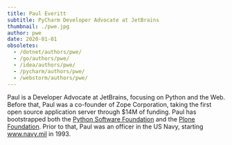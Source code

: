 ```yaml
---
title: Paul Everitt
subtitle: PyCharm Developer Advocate at JetBrains
thumbnail: ./pwe.jpg
author: pwe
date: 2020-01-01
obsoletes:
  - /dotnet/authors/pwe/
  - /go/authors/pwe/
  - /idea/authors/pwe/
  - /pycharm/authors/pwe/
  - /webstorm/authors/pwe/
---
```


Paul is a Developer Advocate at JetBrains, focusing on Python and the Web. Before that, Paul
was a co-founder of Zope Corporation, taking the first open source
application server through $14M of funding. Paul has bootstrapped both
the [Python Software Foundation](https://www.python.org/psf/) and the [Plone Foundation](https://plone.org/foundation). Prior to that,
Paul was an officer in the US Navy, starting www.navy.mil in 1993.
